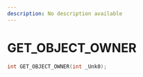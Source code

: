 ```yaml
---
description: No description available 
---
```


# GET_OBJECT_OWNER

```cpp
int GET_OBJECT_OWNER(int _Unk0);
```
